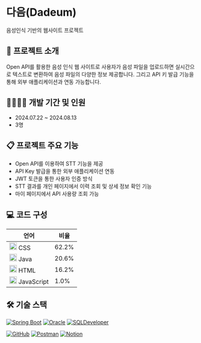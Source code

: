 # 다음(Dadeum)

음성인식 기반의 웹사이트 프로젝트

## 📁 프로젝트 소개

Open API를 활용한 음성 인식 웹 사이트로 사용자가 음성 파일을 업로드하면 실시간으로 텍스트로 변환하여 음성 파일의 다양한 정보 제공합니다. 그리고 API 키 발급 기능을 통해 외부 애플리케이션과 연동 가능합니다.

## 👨‍👩‍👧‍👦 개발 기간 및 인원

- 2024.07.22 ~ 2024.08.13
- 3명

## 📋 프로젝트 주요 기능

- Open API를 이용하여 STT 기능을 제공
- API Key 발급을 통한 외부 애플리케이션 연동
- JWT 토큰을 통한 사용자 인증 방식
- STT 결과를 개인 페이지에서 이력 조회 및 상세 정보 확인 기능
- 마이 페이지에서 API 사용량 조회 가능

## 💻 코드 구성
| 언어 | 비율 |
|------|------|
| <img src="https://cdn.jsdelivr.net/gh/devicons/devicon/icons/css3/css3-original.svg" width="20" height="20" /> CSS | 62.2% |
| <img src="https://cdn.jsdelivr.net/gh/devicons/devicon/icons/java/java-original.svg" width="20" height="20" /> Java | 20.6% |
| <img src="https://cdn.jsdelivr.net/gh/devicons/devicon/icons/html5/html5-original.svg" width="20" height="20" /> HTML | 16.2% |
| <img src="https://cdn.jsdelivr.net/gh/devicons/devicon/icons/javascript/javascript-original.svg" width="20" height="20" /> JavaScript | 1.0% |

## 🛠️ 기술 스택

[![Spring Boot](https://img.shields.io/badge/Spring_Boot-6DB33F?style=flat-square&logo=spring-boot&logoColor=white)](https://spring.io/projects/spring-boot)
[![Oracle](https://img.shields.io/badge/Oracle-F80000?style=flat-square&logo=oracle&logoColor=white)](https://www.oracle.com/)
[![SQLDeveloper](https://img.shields.io/badge/SQL_Developer-F80000?style=flat-square&logo=oracle&logoColor=white)](https://www.oracle.com/database/sqldeveloper/)

[![GitHub](https://img.shields.io/badge/GitHub-181717?style=flat-square&logo=github&logoColor=white)](https://github.com/)
[![Postman](https://img.shields.io/badge/Postman-FF6C37?style=flat-square&logo=postman&logoColor=white)](https://www.postman.com/)
[![Notion](https://img.shields.io/badge/Notion-000000?style=flat-square&logo=notion&logoColor=white)](https://www.notion.so/)
